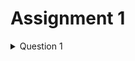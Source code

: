 # Assignment 1

<details>
<summary>Question 1</summary>

### Problem:
Write a C# program to print "Hello, World!".

---

### Solution:
The solution can be found in the `Program.cs` file inside the `MyFirstApp` directory.

### How to Run:
1. Clone the repository.
2. Open the `MyFirstApp.sln` file in Visual Studio.
3. Build and run the project.

</details>